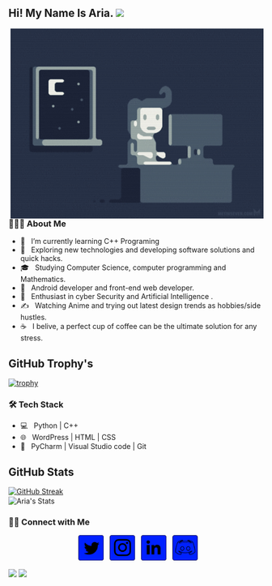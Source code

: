 <h2> Hi! My Name Is Aria. <img src="https://github.com/souvikguria98/souvikguria98/blob/master/Hi.gif" width="25"></h2>
<img align="right" alt="GIF" src="https://github.com/gamer13alone/gamer13alone/blob/main/Coding.gif" width="500"/>

<h3> 👨🏻‍💻 About Me </h3>

- 🔭 &nbsp; I’m currently learning C++ Programing
- 🤔 &nbsp; Exploring new technologies and developing software solutions and quick hacks.
- 🎓 &nbsp; Studying Computer Science, computer programming and Mathematics.
- 💼 &nbsp; Android developer and front-end web developer.
- 🌱 &nbsp; Enthusiast in cyber Security and Artificial Intelligence .
- ✍️ &nbsp; Watching Anime and trying out latest design trends as hobbies/side hustles.
- ☕ &nbsp; I belive, a perfect cup of coffee can be the ultimate solution for any stress. 

## GitHub Trophy's
[![trophy](https://github-profile-trophy.vercel.app/?username=gamer13alone&theme=onedark)](https://github.com/ryo-ma/github-profile-trophy)

<h3>🛠 Tech Stack</h3>

- 💻 &nbsp; Python | C++  
- 🌐 &nbsp; WordPress | HTML | CSS 
- 🔧 &nbsp; PyCharm | Visual Studio code | Git


## GitHub Stats
[![GitHub Streak](https://github-readme-streak-stats.herokuapp.com?user=gamer13alone&hide_border=true&background=0000FF&fire=000000&ring=000000&border=000000&stroke=000000&currStreakNum=000000&sideNums=000000&currStreakLabel=000000&sideLabels=000000&dates=000000)](https://git.io/streak-stats)
<br>
<img align="center" src="https://github-readme-stats.vercel.app/api?username=gamer13alone&include_all_commits=true&count_private=true&show_icons=true&line_height=20&title_color=000000&icon_color=000000&text_color=000000&bg_color=0000FF" alt="Aria's Stats">
</br>


<h3> 🤝🏻 Connect with Me </h3>

<p align="center">
&nbsp; <a href="https://twitter.com/gamer13alone" target="_blank" rel="noopener noreferrer"><img src="https://github.com/gamer13alone/gamer13alone/blob/main/Twitter.png" width="50" /></a>  
&nbsp; <a href="https://www.instagram.com/gamer13alone/" target="_blank" rel="noopener noreferrer"><img src="https://github.com/gamer13alone/gamer13alone/blob/main/Instagram.png" width="50" /></a>  
&nbsp; <a href="https://www.linkedin.com/in/glaria" target="_blank" rel="noopener noreferrer"><img src="https://github.com/gamer13alone/gamer13alone/blob/main/Linkedin.png" width="50" /></a>
&nbsp; <a href="https://discord.gg/PSAXSyjjj7" target="_blank" rel="noopener noreferrer"><img src="https://github.com/gamer13alone/gamer13alone/blob/main/Discord.png"  width="50" /></a>
</p>


<p>
<img src=https://komarev.com/ghpvc/?username=gamer13alone />
<img src=https://img.shields.io/badge/Email-me%40glaria.ir-blue />
</p>
